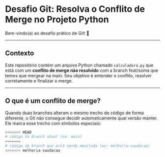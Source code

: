 # Desafio Git: Resolva o Conflito de Merge no Projeto Python

Bem-vindo(a) ao desafio prático de Git! 🎉

---

## Contexto

Este repositório contém um arquivo Python chamado `calculadora.py` que está com um **conflito de merge não resolvido** com a branch feat/soma que temos que mergear na main. Seu objetivo é entender o conflito, resolver corretamente e finalizar o merge.

---

## O que é um conflito de merge?

Quando duas branches alteram o mesmo trecho de código de forma diferente, o Git não consegue decidir automaticamente qual versão manter. Ele marca esse trecho com símbolos especiais:

```python
<<<<<<< HEAD
# código da branch atual (ex: main)
=======
# código da branch que está sendo mesclada (ex: melhoria-saudacao)
>>>>>>> melhoria-saudacao
